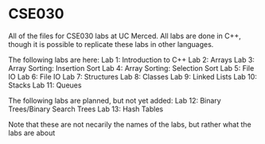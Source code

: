 # CSE030
All of the files for CSE030 labs at UC Merced.
All labs are done in C++, though it is possible to replicate these labs in other languages.

The following labs are here:
Lab 1: Introduction to C++
Lab 2: Arrays
Lab 3: Array Sorting: Insertion Sort
Lab 4: Array Sorting: Selection Sort
Lab 5: File IO
Lab 6: File IO
Lab 7: Structures
Lab 8: Classes
Lab 9: Linked Lists
Lab 10: Stacks
Lab 11: Queues

The following labs are planned, but not yet added:
Lab 12: Binary Trees/Binary Search Trees
Lab 13: Hash Tables

Note that these are not necarily the names of the labs, but rather what the labs are about
